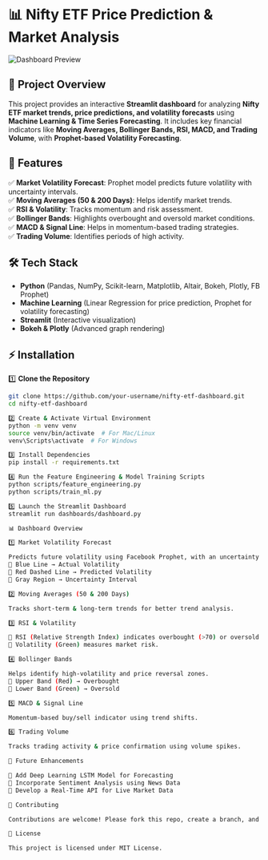 # 📊 Nifty ETF Price Prediction & Market Analysis

![Dashboard Preview](./assets/dashboard_screenshot.png)  

## 🚀 Project Overview  
This project provides an interactive **Streamlit dashboard** for analyzing **Nifty ETF market trends, price predictions, and volatility forecasts** using **Machine Learning & Time Series Forecasting**. It includes key financial indicators like **Moving Averages, Bollinger Bands, RSI, MACD, and Trading Volume**, with **Prophet-based Volatility Forecasting**.

## 📌 Features  
✅ **Market Volatility Forecast**: Prophet model predicts future volatility with uncertainty intervals.  
✅ **Moving Averages (50 & 200 Days)**: Helps identify market trends.  
✅ **RSI & Volatility**: Tracks momentum and risk assessment.  
✅ **Bollinger Bands**: Highlights overbought and oversold market conditions.  
✅ **MACD & Signal Line**: Helps in momentum-based trading strategies.  
✅ **Trading Volume**: Identifies periods of high activity.  

## 🛠️ Tech Stack  
- **Python** (Pandas, NumPy, Scikit-learn, Matplotlib, Altair, Bokeh, Plotly, FB Prophet)  
- **Machine Learning** (Linear Regression for price prediction, Prophet for volatility forecasting)  
- **Streamlit** (Interactive visualization)  
- **Bokeh & Plotly** (Advanced graph rendering)  

## ⚡ Installation  

1️⃣ **Clone the Repository**  
```bash
git clone https://github.com/your-username/nifty-etf-dashboard.git
cd nifty-etf-dashboard

2️⃣ Create & Activate Virtual Environment
python -m venv venv
source venv/bin/activate  # For Mac/Linux
venv\Scripts\activate  # For Windows

3️⃣ Install Dependencies
pip install -r requirements.txt

4️⃣ Run the Feature Engineering & Model Training Scripts
python scripts/feature_engineering.py
python scripts/train_ml.py

5️⃣ Launch the Streamlit Dashboard
streamlit run dashboards/dashboard.py

📊 Dashboard Overview

1️⃣ Market Volatility Forecast

Predicts future volatility using Facebook Prophet, with an uncertainty interval (gray).
🔹 Blue Line → Actual Volatility
🔹 Red Dashed Line → Predicted Volatility
🔹 Gray Region → Uncertainty Interval

2️⃣ Moving Averages (50 & 200 Days)

Tracks short-term & long-term trends for better trend analysis.

3️⃣ RSI & Volatility

🔹 RSI (Relative Strength Index) indicates overbought (>70) or oversold (<30) market conditions.
🔹 Volatility (Green) measures market risk.

4️⃣ Bollinger Bands

Helps identify high-volatility and price reversal zones.
🔹 Upper Band (Red) → Overbought
🔹 Lower Band (Green) → Oversold

5️⃣ MACD & Signal Line

Momentum-based buy/sell indicator using trend shifts.

6️⃣ Trading Volume

Tracks trading activity & price confirmation using volume spikes.

📌 Future Enhancements

🔹 Add Deep Learning LSTM Model for Forecasting
🔹 Incorporate Sentiment Analysis using News Data
🔹 Develop a Real-Time API for Live Market Data

🤝 Contributing

Contributions are welcome! Please fork this repo, create a branch, and submit a PR.

📜 License

This project is licensed under MIT License.